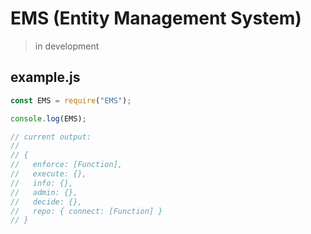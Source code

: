 # EMS (Entity Management System)

> in development

## example.js

```javascript
const EMS = require("EMS");

console.log(EMS);

// current output:
// 
// {
//   enforce: [Function],
//   execute: {},
//   info: {},
//   admin: {},
//   decide: {},
//   repo: { connect: [Function] }
// }
```